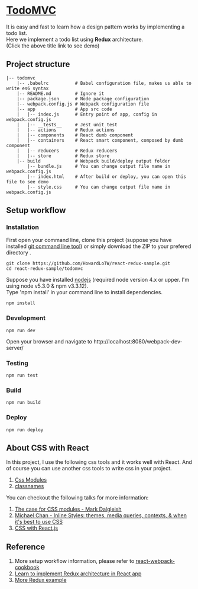 # [TodoMVC](http://todomvc.parseapp.com/)

It is easy and fast to learn how a design pattern works by implementing a todo list.
<br>
Here we implement a todo list using **Redux** architecture.
<br>
(Click the above title link to see demo)

## Project structure
```
|-- todomvc
    |-- .babelrc 		  # Babel configuration file, makes us able to write es6 syntax
    |-- README.md		  # Ignore it
    |-- package.json 	  # Node package configuration
    |-- webpack.config.js # Webpack configuration file
    |-- app               # App src code
    |   |-- index.js      # Entry point of app, config in webpack.config.js
    |   |-- __tests__     # Jest unit test
    |   |-- actions       # Redux actions
    |   |-- components    # React dumb component
    |   |-- containers    # React smart component, composed by dumb component
    |   |-- reducers      # Redux reducers
    |   |-- store         # Redux store
    |-- build             # Webpack build/deploy output folder
        |-- bundle.js  	  # You can change output file name in webpack.config.js
        |-- index.html 	  # After build or deploy, you can open this file to see demo
        |-- style.css     # You can change output file name in webpack.config.js

```

## Setup workflow
### Installation
First open your command line, clone this project (suppose you have installed [git command line tool](https://git-scm.com/)) or simply download the ZIP to your prefered directory .

```
git clone https://github.com/HowardLoTW/react-redux-sample.git
cd react-redux-sample/todomvc
```
Suppose you have installed [nodejs](https://nodejs.org/en/) (required node version 4.x or upper. I'm using node v5.3.0 & npm v3.3.12).
<br>Type 'npm install' in your command line to install dependencies.
```
npm install
```

### Development
```
npm run dev
```
Open your browser and navigate to http://localhost:8080/webpack-dev-server/

### Testing
```
npm run test
```

### Build
```
npm run build
```

### Deploy
```
npm run deploy
```

## About CSS with React
In this project, I use the following css tools and it works well with React. And of course you can use another css tools to write css in your project.
1. [Css Modules](https://github.com/css-modules/css-modules)
2. [classnames](https://github.com/JedWatson/classnames)

You can checkout the following talks for more information:
1. [The case for CSS modules - Mark Dalgleish](https://www.youtube.com/watch?v=zR1lOuyQEt8)
2. [Michael Chan - Inline Styles: themes, media queries, contexts, & when it's best to use CSS](https://www.youtube.com/watch?v=ERB1TJBn32c)
3. [CSS with React.js](https://www.youtube.com/watch?v=FXlWWhKevaw)

## Reference
1. More setup workflow information, please refer to [react-webpack-cookbook](https://christianalfoni.github.io/react-webpack-cookbook/index.html)
2. [Learn to implement Redux architecture in React app](http://rackt.org/redux/index.html)
3. [More Redux example](https://github.com/rackt/redux)



